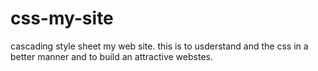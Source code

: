 # css-my-site
cascading style sheet my web site.
this is to usderstand and the css in a better manner and to build an attractive webstes.
